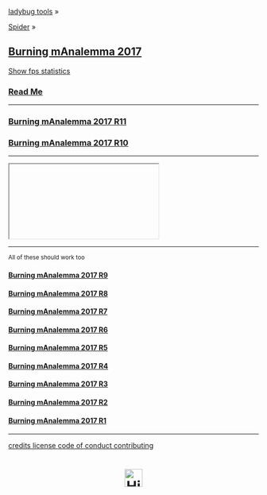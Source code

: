 <style>

#divMenu h2 { margin: 10px 0; }
#divMenu h3 { margin: 10px 0; }
#divMenu h4 { margin: 0; }

#divMenuSub h3 { margin: 0; }


/*
.iframeMenu { border: 0px solid red; box-sizing: border-box; width: 100%; }
*/

</style>

[ladybug tools]( https://ladybug-tools.github.io/ "Open source, performance-based solutions for the built environment" ) &raquo;

[Spider]( ../index.html "Spin your web in 3D" ) &raquo;

## [Burning mAnalemma 2017]( index.html "Feel the heat of the Playa" )

<a href="javascript:(function(){var script=document.createElement('script');script.onload=function(){var stats=new Stats();document.body.appendChild(stats.dom);requestAnimationFrame(function loop(){stats.update();requestAnimationFrame(loop)});};script.src='http://rawgit.com/mrdoob/stats.js/master/build/stats.min.js';document.head.appendChild(script);})()" title="Mr.doob's Stats.js / frames per second" >Show fps statistics</a>


### [Read Me]( #README.md "The big picture" )


***

### [Burning mAnalemma 2017 R11]( #r11/index.html#latitude:40.786944,longitude:-119.204444,zoom:11,offsetUTC:-420 '2017-09-01' )


### [Burning mAnalemma 2017 R10]( #r10/burning-manalemma-2017.html#latitude:40.786944,longitude:-119.204444,zoom:11,offsetUTC:-420 '2017-09-01' )


***

<div id = "divMenuSub" ></div>

<iframe id = "ifrMenuSub" class = "iframeMenu" ></iframe>


***

<small title="Watch the progress unfold" >All of these should work too</small>


#### [Burning mAnalemma 2017 R9]( #r9/burning-manalemma-2017.html#latitude:40.786944,longitude:-119.204444,zoom:11,offsetUTC:-420 '2017-09-01' )


#### [Burning mAnalemma 2017 R8]( #r8/burning-manalemma-2017.html#latitude:40.786944,longitude:-119.204444,zoom:11,offsetUTC:-420 '2017-09-01' )


#### [Burning mAnalemma 2017 R7]( #r7/burning-manalemma-2017.html#latitude:40.786944,longitude:-119.204444,zoom:11,offsetUTC:-420 '2017-08-31' )


#### [Burning mAnalemma 2017 R6]( #r6/burning-manalemma-2017.html#latitude:40.786944,longitude:-119.204444,zoom:11,offsetUTC:-420 '2017-08-30' )


#### [Burning mAnalemma 2017 R5]( #r5/burning-manalemma-2017.html#latitude:40.786944,longitude:-119.204444,zoom:11,offsetUTC:-420 '2017-08-29' )


#### [Burning mAnalemma 2017 R4]( #r4/burning-manalemma-2017.html#latitude:40.786944,longitude:-119.204444,zoom:11,offsetUTC:-420 '2017-08-28' )


#### [Burning mAnalemma 2017 R3]( #r3/burning-manalemma-2017.html#latitude:40.786944,longitude:-119.204444,zoom:11,offsetUTC:-420 '2017-08-27' )


#### [Burning mAnalemma 2017 R2]( #r2/burning-manalemma-2017-r2.html#latitude:40.786944,longitude:-119.204444,zoom:11,offsetUTC:-420 '2017-08-26' )


#### [Burning mAnalemma 2017 R1]( #r1/burning-manalemma-2017-r1.html#latitude:40.786944,longitude:-119.204444,zoom:11,offsetUTC:-420 '2017-08-24' )


***

[credits         ]( #../pages/credits.md "Nice peeps!" )
[license         ]( #../pages/license.md "Do as you please" )
[code of conduct ]( #../pages/code-of-conduct.md "Play hard and play fair" )
[contributing    ]( #../pages/contributing.md "How to get started" )

<h1 style=text-align:center; ><img src=https://ladybug-tools.github.io/assets/img/ladybug.png width=36 title="Hi there!" ></h1>
